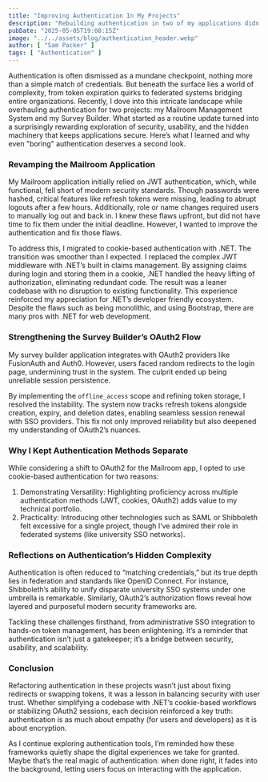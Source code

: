 ```yaml
---
title: "Improving Authentication In My Projects"
description: "Rebuilding authentication in two of my applications didn’t just fix bugs, it revealed how security shapes seamless user experiences"
pubDate: "2025-05-05T19:08:15Z"
image: "../../assets/blog/authentication_header.webp"
author: [ "Sam Packer" ]
tags: [ "Authentication" ]
---
```


Authentication is often dismissed as a mundane checkpoint, nothing more than a simple match of credentials. But beneath the surface lies a world of complexity, from token expiration quirks to federated systems bridging entire organizations. Recently, I dove into this intricate landscape while overhauling authentication for two projects: my Mailroom Management System and my Survey Builder. What started as a routine update turned into a surprisingly rewarding exploration of security, usability, and the hidden machinery that keeps applications secure. Here’s what I learned and why even "boring" authentication deserves a second look.

### Revamping the Mailroom Application

My Mailroom application initially relied on JWT authentication, which, while functional, fell short of modern security standards. Though passwords were hashed, critical features like refresh tokens were missing, leading to abrupt logouts after a few hours. Additionally, role or name changes required users to manually log out and back in. I knew these flaws upfront, but did not have time to fix them under the initial deadline. However, I wanted to improve the authentication and fix those flaws.

To address this, I migrated to cookie-based authentication with .NET. The transition was smoother than I expected. I replaced the complex JWT middleware with .NET’s built in claims management. By assigning claims during login and storing them in a cookie, .NET handled the heavy lifting of authorization, eliminating redundant code. The result was a leaner codebase with no disruption to existing functionality. This experience reinforced my appreciation for .NET’s developer friendly ecosystem. Despite the flaws such as being monolithic, and using Bootstrap, there are many pros with .NET for web development.

### Strengthening the Survey Builder’s OAuth2 Flow

My survey builder application integrates with OAuth2 providers like FusionAuth and Auth0. However, users faced random redirects to the login page, undermining trust in the system. The culprit ended up being unreliable session persistence.

By implementing the `offline_access` scope and refining token storage, I resolved the instability. The system now tracks refresh tokens alongside creation, expiry, and deletion dates, enabling seamless session renewal with SSO providers. This fix not only improved reliability but also deepened my understanding of OAuth2’s nuances.

### Why I Kept Authentication Methods Separate

While considering a shift to OAuth2 for the Mailroom app, I opted to use cookie-based authentication for two reasons:

1. Demonstrating Versatility: Highlighting proficiency across multiple authentication methods (JWT, cookies, OAuth2) adds value to my technical portfolio.
2. Practicality: Introducing other technologies such as SAML or Shibboleth felt excessive for a single project, though I’ve admired their role in federated systems (like university SSO networks).

### Reflections on Authentication’s Hidden Complexity

Authentication is often reduced to “matching credentials,” but its true depth lies in federation and standards like OpenID Connect. For instance, Shibboleth’s ability to unify disparate university SSO systems under one umbrella is remarkable. Similarly, OAuth2’s authorization flows reveal how layered and purposeful modern security frameworks are.

Tackling these challenges firsthand, from administrative SSO integration to hands-on token management, has been enlightening. It’s a reminder that authentication isn’t just a gatekeeper; it’s a bridge between security, usability, and scalability.

### Conclusion

Refactoring authentication in these projects wasn’t just about fixing redirects or swapping tokens, it was a lesson in balancing security with user trust. Whether simplifying a codebase with .NET’s cookie-based workflows or stabilizing OAuth2 sessions, each decision reinforced a key truth: authentication is as much about empathy (for users and developers) as it is about encryption.

As I continue exploring authentication tools, I’m reminded how these frameworks quietly shape the digital experiences we take for granted. Maybe that’s the real magic of authentication: when done right, it fades into the background, letting users focus on interacting with the application.